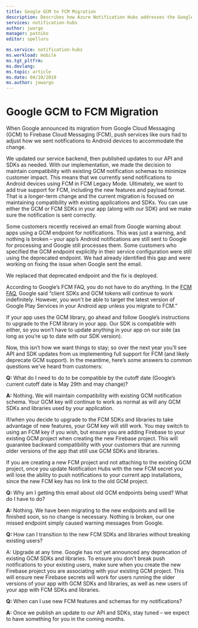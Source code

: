 ```yaml
---
title: Google GCM to FCM Migration
description: Describes how Azure Notification Hubs addresses the Google GCM to FCM migration plus our future plans.
services: notification-hubs
author: jwargo
manager: patniko
editor: spelluru

ms.service: notification-hubs
ms.workload: mobile
ms.tgt_pltfrm: 
ms.devlang: 
ms.topic: article
ms.date: 04/10/2019
ms.author: jowargo
---
```


# Google GCM to FCM Migration

When Google announced its migration from Google Cloud Messaging (GCM) to Firebase Cloud Messaging (FCM), push services like ours had to adjust how we sent notifications to Android devices to accommodate the change.

We updated our service backend, then published updates to our API and SDKs as needed. With our implementation, we made the decision to maintain compatibility with existing GCM notification schemas to minimize customer impact. This means that we currently send notifications to Android devices using FCM in FCM Legacy Mode. Ultimately, we want to add true support for FCM, including the new features and payload format. That is a longer-term change and the current migration is focused on maintaining compatibility with existing applications and SDKs. You can use either the GCM or FCM SDKs in your app (along with our SDK) and we make sure the notification is sent correctly.

Some customers recently received an email from Google warning about apps using a GCM endpoint for notifications. This was just a warning, and nothing is broken – your app’s Android notifications are still sent to Google for processing and Google still processes them. Some customers who specified the GCM endpoint explicitly in their service configuration were still using the deprecated endpoint. We had already identified this gap and were working on fixing the issue when Google sent the email. 

We replaced that deprecated endpoint and the fix is deployed.

According to Google’s FCM FAQ, you do not have to do anything. In the [FCM FAQ](https://developers.google.com/cloud-messaging/faq), Google said “client SDKs and GCM tokens will continue to work indefinitely. However, you won't be able to target the latest version of Google Play Services in your Android app unless you migrate to FCM.”

If your app uses the GCM library, go ahead and follow Google’s instructions to upgrade to the FCM library in your app. Our SDK is compatible with either, so you won’t have to update anything in your app on our side (as long as you’re up to date with our SDK version).

Now, this isn’t how we want things to stay; so over the next year you’ll see API and SDK updates from us implementing full support for FCM (and likely deprecate GCM support). In the meantime, here’s some answers to common questions we’ve heard from customers:

**Q:** What do I need to do to be compatible by the cutoff date (Google’s current cutoff date is May 29th and may change)?

**A:** Nothing. We will maintain compatibility with existing GCM notification schema. Your GCM key will continue to work as normal as will any GCM SDKs and libraries used by your application.

If/when you decide to upgrade to the FCM SDKs and libraries to take advantage of new features, your GCM key will still work. You may switch to using an FCM key if you wish, but ensure you are adding Firebase to your existing GCM project when creating the new Firebase project. This will guarantee backward compatibility with your customers that are running older versions of the app that still use GCM SDKs and libraries.

If you are creating a new FCM project and not attaching to the existing GCM project, once you update Notification Hubs with the new FCM secret you will lose the ability to push notifications to your current app installations, since the new FCM key has no link to the old GCM project.

**Q:** Why am I getting this email about old GCM endpoints being used? What do I have to do?

**A:** Nothing. We have been migrating to the new endpoints and will be finished soon, so no change is necessary. Nothing is broken, our one missed endpoint simply caused warning messages from Google.

**Q:** How can I transition to the new FCM SDKs and libraries without breaking existing users?

A: Upgrade at any time. Google has not yet announced any deprecation of existing GCM SDKs and libraries. To ensure you don't break push notifications to your existing users, make sure when you create the new Firebase project you are associating with your existing GCM project. This will ensure new Firebase secrets will work for users running the older versions of your app with GCM SDKs and libraries, as well as new users of your app with FCM SDKs and libraries.

**Q:** When can I use new FCM features and schemas for my notifications?

**A:** Once we publish an update to our API and SDKs, stay tuned – we expect to have something for you in the coming months.
